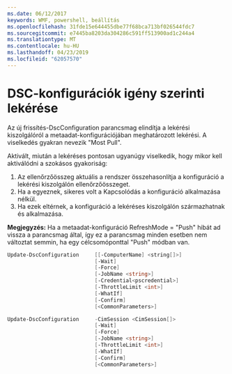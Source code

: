 ```yaml
---
ms.date: 06/12/2017
keywords: WMF, powershell, beállítás
ms.openlocfilehash: 31fde15e644455dbe77f68bca713bf026544fdc7
ms.sourcegitcommit: e7445ba8203da304286c591ff513900ad1c244a4
ms.translationtype: MT
ms.contentlocale: hu-HU
ms.lasthandoff: 04/23/2019
ms.locfileid: "62057570"
---
```

# <a name="on-demand-pull-of-dsc-configurations"></a>DSC-konfigurációk igény szerinti lekérése

Az új frissítés-DscConfiguration parancsmag elindítja a lekérési kiszolgálóról a metaadat-konfigurációjában meghatározott lekérési. A viselkedés gyakran nevezik "Most Pull".


Aktivált, miután a lekéréses pontosan ugyanúgy viselkedik, hogy mikor kell aktiválódni a szokásos gyakoriság:

1. Az ellenőrzőösszeg aktuális a rendszer összehasonlítja a konfiguráció a lekérési kiszolgálón ellenőrzőösszeget.
2. Ha a egyeznek, sikeres volt a Kapcsolódás a konfiguráció alkalmazása nélkül.
3. Ha ezek eltérnek, a konfiguráció a lekéréses kiszolgálón származhatnak és alkalmazása.

**Megjegyzés:** Ha a metaadat-konfiguráció RefreshMode = "Push" hibát ad vissza a parancsmag által, így ez a parancsmag minden esetben nem változtat semmin, ha egy célcsomóponttal "Push" módban van.

```powershell
Update-DscConfiguration     [[-ComputerName] <string[]>]
                            [-Wait]
                            [-Force]
                            [-JobName <string>]
                            [-Credential<pscredential>]
                            [-ThrottleLimit <int>]
                            [-WhatIf]
                            [-Confirm]
                            [<CommonParameters>]

Update-DscConfiguration     -CimSession <CimSession[]>
                            [-Wait]
                            [-Force]
                            [-JobName <string>]
                            [-ThrottleLimit <int>]
                            [-WhatIf]
                            [-Confirm]
                            [<CommonParameters>]
```
